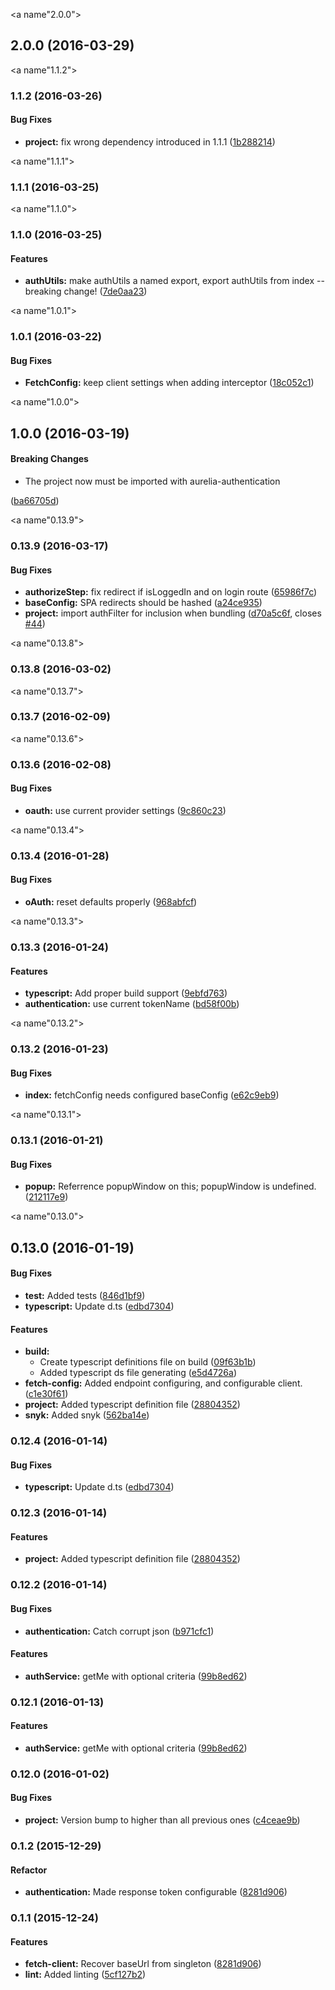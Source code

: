 <a name"2.0.0"></a>
## 2.0.0 (2016-03-29)


<a name"1.1.2"></a>
### 1.1.2 (2016-03-26)
#### Bug Fixes

* **project:** fix wrong dependency introduced in 1.1.1 ([1b288214](https://github.com/spoonx/aurelia-authentication/commit/1b288214))


<a name"1.1.1"></a>
### 1.1.1 (2016-03-25)


<a name"1.1.0"></a>
### 1.1.0 (2016-03-25)


#### Features

* **authUtils:** make authUtils a named export, export  authUtils from index -- breaking change!  ([7de0aa23](https://github.com/spoonx/aurelia-authentication/commit/7de0aa23))


<a name"1.0.1"></a>
### 1.0.1 (2016-03-22)


#### Bug Fixes

* **FetchConfig:** keep client settings when adding interceptor ([18c052c1](git+https://github.com/spoonx/aurelia-authentication.git/commit/18c052c1))


<a name"1.0.0"></a>
## 1.0.0 (2016-03-19)


#### Breaking Changes

* The project now must be imported with aurelia-authentication

 ([ba66705d](git+https://github.com/spoonx/aurelia-authentication.git/commit/ba66705d))


<a name"0.13.9"></a>
### 0.13.9 (2016-03-17)


#### Bug Fixes

* **authorizeStep:** fix redirect if isLoggedIn and on login route ([65986f7c](git+https://github.com/spoonx/aurelia-authentication.git/commit/65986f7c))
* **baseConfig:** SPA redirects should be hashed ([a24ce935](git+https://github.com/spoonx/aurelia-authentication.git/commit/a24ce935))
* **project:** import authFilter for inclusion when bundling ([d70a5c6f](git+https://github.com/spoonx/aurelia-authentication.git/commit/d70a5c6f), closes [#44](git+https://github.com/spoonx/aurelia-authentication.git/issues/44))


<a name"0.13.8"></a>
### 0.13.8 (2016-03-02)


<a name"0.13.7"></a>
### 0.13.7 (2016-02-09)


<a name"0.13.6"></a>
### 0.13.6 (2016-02-08)


#### Bug Fixes

* **oauth:** use current provider settings ([9c860c23](git+https://github.com/spoonx/aurelia-authentication.git/commit/9c860c23))


<a name"0.13.4"></a>
### 0.13.4 (2016-01-28)


#### Bug Fixes

* **oAuth:** reset defaults properly ([968abfcf](git+https://github.com/spoonx/aurelia-authentication.git/commit/968abfcf))


<a name"0.13.3"></a>
### 0.13.3 (2016-01-24)


#### Features

* **typescript:** Add proper build support ([9ebfd763](git+https://github.com/spoonx/aurelia-authentication.git/commit/9ebfd763))
* **authentication:** use current tokenName ([bd58f00b](git+https://github.com/spoonx/aurelia-authentication.git/commit/bd58f00b))


<a name"0.13.2"></a>
### 0.13.2 (2016-01-23)


#### Bug Fixes

* **index:** fetchConfig needs configured baseConfig ([e62c9eb9](git+https://github.com/spoonx/aurelia-authentication.git/commit/e62c9eb9))


<a name"0.13.1"></a>
### 0.13.1 (2016-01-21)


#### Bug Fixes

* **popup:** Referrence popupWindow on this; popupWindow is undefined. ([212117e9](git+https://github.com/spoonx/aurelia-authentication.git/commit/212117e9))


<a name"0.13.0"></a>
## 0.13.0 (2016-01-19)


#### Bug Fixes

* **test:** Added tests ([846d1bf9](git+https://github.com/spoonx/aurelia-authentication.git/commit/846d1bf9))
* **typescript:** Update d.ts ([edbd7304](git+https://github.com/spoonx/aurelia-authentication.git/commit/edbd7304))


#### Features

* **build:**
  * Create typescript definitions file on build ([09f63b1b](git+https://github.com/spoonx/aurelia-authentication.git/commit/09f63b1b))
  * Added typescript ds file generating ([e5d4726a](git+https://github.com/spoonx/aurelia-authentication.git/commit/e5d4726a))
* **fetch-config:** Added endpoint configuring, and configurable client. ([c1e30f61](git+https://github.com/spoonx/aurelia-authentication.git/commit/c1e30f61))
* **project:** Added typescript definition file ([28804352](git+https://github.com/spoonx/aurelia-authentication.git/commit/28804352))
* **snyk:** Added snyk ([562ba14e](git+https://github.com/spoonx/aurelia-authentication.git/commit/562ba14e))


### 0.12.4 (2016-01-14)


#### Bug Fixes

* **typescript:** Update d.ts ([edbd7304](git+https://github.com/spoonx/aurelia-authentication.git/commit/edbd7304))


### 0.12.3 (2016-01-14)


#### Features

* **project:** Added typescript definition file ([28804352](git+https://github.com/spoonx/aurelia-authentication.git/commit/28804352ebff34b617d0afb2600ad94887f99810))


### 0.12.2 (2016-01-14)


#### Bug Fixes

* **authentication:** Catch corrupt json ([b971cfc1](git+https://github.com/spoonx/aurelia-authentication.git/commit/b971cfc184fd01c6f7da42d09aa446c41373ff7e))


#### Features

* **authService:** getMe with optional criteria ([99b8ed62](git+https://github.com/spoonx/aurelia-authentication.git/commit/99b8ed620317202d29d5f804e237b2b8b8ebe82b))


### 0.12.1 (2016-01-13)


#### Features

* **authService:** getMe with optional criteria ([99b8ed62](git+https://github.com/spoonx/aurelia-authentication.git/commit/99b8ed620317202d29d5f804e237b2b8b8ebe82b))


### 0.12.0 (2016-01-02)


#### Bug Fixes

* **project:** Version bump to higher than all previous ones ([c4ceae9b](git+https://github.com/spoonx/aurelia-authentication.git/commit/c4ceae9b18422dd7ca2adc3e26dc88a4f8cefb8c))


### 0.1.2 (2015-12-29)


#### Refactor

* **authentication:** Made response token configurable ([8281d906](git+https://github.com/spoonx/aurelia-authentication.git/commit/d166129d8501d66bca66c1a69e55a40281fa8c00))

### 0.1.1 (2015-12-24)


#### Features

* **fetch-client:** Recover baseUrl from singleton ([8281d906](git+https://github.com/spoonx/aurelia-authentication.git/commit/8281d9062e7a695402992f0db068c020efbeb3e1))
* **lint:** Added linting ([5cf127b2](git+https://github.com/spoonx/aurelia-authentication.git/commit/5cf127b20b673c63d3b78d8b5c00e69b296312bf))
